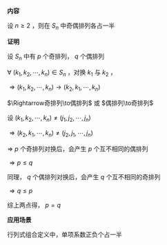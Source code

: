**内容**  
  
设 $n\geq2$ ，则在 $S_n$ 中奇偶排列各占一半  
  
**证明**  
  
设 $S_n$ 中有 $p$ 个奇排列， $q$ 个偶排列  
  
$\forall\ (k_1,k_2,\cdots,k_n)\in S_n$ ，对换 $k_1$ 与 $k_2$ ，  
  
$\Rightarrow(k_1,k_2,\cdots,k_n)\to(k_2,k_1,\cdots,k_n)$  
  
$\Rightarrow奇排列\to偶排列$ 或 $偶排列\to奇排列$  
  
  
  
设 $(k_1,k_2,\cdots,k_n)\neq(j_1,j_2,\cdots,j_n)$  
  
$\Rightarrow(k_2,k_1,\cdots,k_n)\neq(j_2,j_1,\cdots,j_n)$  
  
  
  
$\Rightarrow$  $p$ 个奇排列对换后，会产生 $p$ 个互不相同的偶排列  
  
$\Rightarrow p\leq q$  
  
同理， $q$ 个偶排列对换后，会产生 $q$ 个互不相同的奇排列  
  
$\Rightarrow q\leq p$  
  
  
  
综上两点得， $p=q$  
  
  
  
**应用场景**  
  
行列式组合定义中，单项系数正负个占一半  
